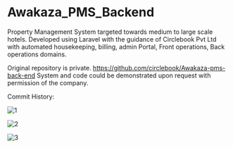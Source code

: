 # Awakaza_PMS_Backend
Property Management System targeted towards medium to large scale hotels. Developed using Laravel with the guidance of Circlebook Pvt Ltd with automated housekeeping, billing, admin Portal, Front operations, Back operations domains.

Original repository is private.
https://github.com/circlebook/Awakaza-pms-back-end
System and code could be demonstrated upon request with permission of the company.

Commit History:

![1](https://github.com/SLRiverwolf/Awakaza_PMS_Backend/assets/66256789/5180df29-9853-441e-b24d-5ee4242c7b84)

![2](https://github.com/SLRiverwolf/Awakaza_PMS_Backend/assets/66256789/bc516d06-d958-4d08-9df9-438fbdb83a95)

![3](https://github.com/SLRiverwolf/Awakaza_PMS_Backend/assets/66256789/e945f449-b515-4705-9ac7-ed3707d7656d)

